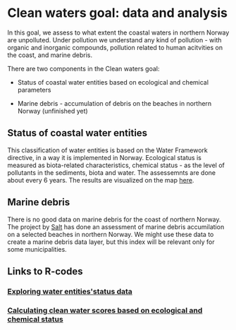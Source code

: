 # Clean waters goal: data and analysis

In this goal, we assess to what extent the coastal waters in northern Norway are unpolluted. Under pollution we understand any kind of pollution - with organic and inorganic compounds, pollution related to human acitvities on the coast, and marine debris.

There are two components in the Clean waters goal:

* Status of coastal water entities based on ecological and chemical parameters

* Marine debris  - accumulation of debris on the beaches in northern Norway (unfinished yet)

## Status of coastal water entities
This classification of water entities is based on the Water Framework directive, in a way it is implemented in Norway. Ecological status is measured as biota-related characteristics, chemical status - as the level of pollutants in the sediments, biota and water.
The assessemnts are done about every 6 years. The results are visualized on the map [here](https://vann-nett.no/portal/#/mainmap).

## Marine debris
There is no good data on marine debris for the coast of northern Norway. The project by [Salt](https://salt.nu/en/) has done an assessment of marine debris accumilation on a selected beaches in northern Norway. We might use these data to create a marine debris data layer, but this index will be relevant only for some municipalities.


## Links to R-codes

### [Exploring water entities'status data](https://ohi-norway.github.io/nor-prep/prep/clean_waters/exploring_clean_waters_data.html)

### [Calculating clean water scores based on ecological and chemical status](https://ohi-norway.github.io/nor-prep/prep/clean_waters/calculating_status_score_for_water_entities.html)
